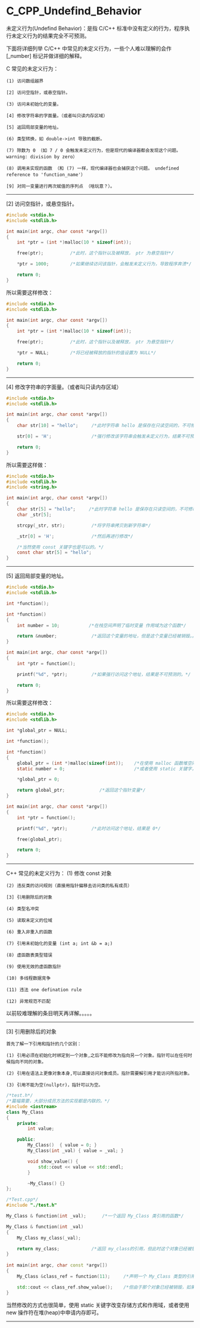 # C_CPP_Undefind_Behavior

未定义行为(Undefind Behavior)：是指 C/C++ 标准中没有定义的行为，程序执行未定义行为的结果完全不可预测。

下面将详细列举 C/C++ 中常见的未定义行为，一些个人难以理解的会作 [_number] 标记并做详细的解释。

C 常见的未定义行为：

    (1) 访问数组越界

    [2] 访问空指针，或悬空指针。

    (3) 访问未初始化的变量。

    [4] 修改字符串的字面量。（或者叫只读内存区域）  

    [5] 返回局部变量的地址。

    (6) 类型转换，如 double->int 导致的截断。

    (7) 除数为 0 （如 7 / 0 会触发未定义行为，但是现代的编译器都会发现这个问题。 warning: division by zero）

    (8) 调用未实现的函数 （和 (7) 一样，现代编译器也会捕获这个问题。 undefined reference to 'function_name'）

    [9] 对同一变量进行两次赋值的序列点 （啥玩意？）。

--------------------------------------------------------------------------------------------------------------------------------------------

[2] 访问空指针，或悬空指针。

```C
#include <stdio.h>
#include <stdlib.h>

int main(int argc, char const *argv[])
{
    int *ptr = (int *)malloc(10 * sizeof(int));

    free(ptr);          /*此时，这个指针以及被释放， ptr 为悬空指针*/

    *ptr = 1000;        /*如果继续访问该指针，会触发未定义行为，导致程序奔溃*/

    return 0;
}
```

所以需要这样修改：

```C
#include <stdio.h>
#include <stdlib.h>

int main(int argc, char const *argv[])
{
    int *ptr = (int *)malloc(10 * sizeof(int));

    free(ptr);          /*此时，这个指针以及被释放， ptr 为悬空指针*/

    *ptr = NULL;        /*将已经被释放的指针的值设置为 NULL*/

    return 0;
}
```

--------------------------------------------------------------------------------------------------------------------------------------------

[4] 修改字符串的字面量。（或者叫只读内存区域）  

```C
#include <stdio.h>
#include <stdlib.h>

int main(int argc, char const *argv[])
{
    char str[10] = "hello";     /*此时字符串 hello 是保存在只读空间的，不可修改。*/

    str[0] = 'H';               /*强行修改该字符串会触发未定义行为，结果不可预测*/

    return 0;
}
```   
所以需要这样做：

```C
#include <stdio.h>
#include <stdlib.h>
#include <string.h>

int main(int argc, char const *argv[])
{
    char str[5] = "hello";     /*此时字符串 hello 是保存在只读空间的，不可修改。*/
    char _str[5];

    strcpy(_str, str);          /*将字符串拷贝到新字符串*/

    _str[0] = 'H';              /*然后再进行修改*/

    /*当然使用 const 关键字也是可以的。*/
    const char str[5] = "hello";
}
```
--------------------------------------------------------------------------------------------------------------------------------------------

[5] 返回局部变量的地址。

```C
#include <stdio.h>
#include <stdlib.h>

int *function();

int *function()
{
    int number = 10;           /*在栈空间声明了临时变量 作用域为这个函数*/

    return &number;             /*返回这个变量的地址，但是这个变量已经被销毁。。。。*/
}

int main(int argc, char const *argv[])
{
    int *ptr = function();

    printf("%d", *ptr);         /*如果强行访问这个地址，结果是不可预测的。*/

    return 0;
}
```
所以需要这样修改：

```C
#include <stdio.h>
#include <stdlib.h>

int *global_ptr = NULL;

int *function();

int *function()
{
    global_ptr = (int *)malloc(sizeof(int));    /*在使用 malloc 函数堆空间里面申请内存*/
    static number = 0;                          /*或者使用 static 关键字，改变变量的存储方式和作用域*/

    *global_ptr = 0;

    return global_ptr;             /*返回这个指针变量*/
}

int main(int argc, char const *argv[])
{
    int *ptr = function();

    printf("%d", *ptr);         /*此时访问这个地址，结果是 0*/

    free(global_ptr);

    return 0;
}
```
--------------------------------------------------------------------------------------------------------------------------------------------

C++ 常见的未定义行为：
    (1) 修改 const 对象

    (2) 违反类的访问规则（直接用指针偏移去访问类的私有成员）

    [3] 引用删除后的对象

    (4) 类型名冲突

    (5) 读取未定义的位域

    (6) 重入非重入的函数

    (7) 引用未初始化的变量 (int a; int &b = a;)

    (8) 虚函数表类型错误

    (9) 使用无效的虚函数指针

    (10) 多线程数据竞争

    (11) 违法 one defination rule

    (12) 异常规范不匹配

以前较难理解的条目明天再详解。。。。。

--------------------------------------------------------------------------------------------------------------------------------------------

[3] 引用删除后的对象

    首先了解一下引用和指针的几个区别：

    (1) 引用必须在初始化时绑定到一个对象,之后不能修改为指向另一个对象。指针可以在任何时候指向不同的对象。

    (2) 引用在语法上更像对象本身,可以直接访问对象成员。指针需要解引用才能访问所指对象。

    (3) 引用不能为空(nullptr)，指针可以为空。

```C++
/*test.h*/
/*篇幅需要，大部分成员方法的实现都是内联的。*/
#include <iostream>
class My_Class
{
    private:
        int value;

    public:
        My_Class()  { value = 0; }
        My_Class(int _val) { value = _val; }

        void show_value() {
            std::cout << value << std::endl;
        }

        ~My_Class() {}
};

/*Test.cpp*/
#include "./test.h"

My_Class & function(int _val);      /*一个返回 My_Class 类引用的函数*/

My_Class & function(int _val)
{
    My_Class my_class(_val);

    return my_class;            /*返回 my_class的引用，但此时这个对象已经被销毁。。。。*/
}
    
int main(int argc, char const *argv[])
{
    My_Class &class_ref = function(11);     /*声明一个 My_Class 类型的引用，接受函数 function 的返回值*/

    std::cout << class_ref.show_value();    /*但由于那个对象已经被销毁，如果强行访问，结果不可预测。*/
}
```

当然修改的方式也很简单，使用 static 关键字改变存储方式和作用域，或者使用 new 操作符在堆(heap)中申请内存即可。

--------------------------------------------------------------------------------------------------------------------------------------------
